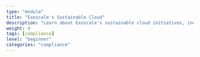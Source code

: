 ```yaml
---
type: "module"
title: "Exoscale's Sustainable Cloud"
description: "Learn about Exoscale's sustainable cloud initiatives, including energy efficiency, carbon neutrality, and environmental impact reduction."
weight: 4
tags: [compliance]
level: "beginner"
categories: "compliance"
---
```

